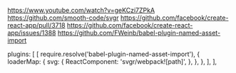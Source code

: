 https://www.youtube.com/watch?v=geKCzi7ZPkA
https://github.com/smooth-code/svgr
https://github.com/facebook/create-react-app/pull/3718
https://github.com/facebook/create-react-app/issues/1388
https://github.com/FWeinb/babel-plugin-named-asset-import

plugins: [
[
    require.resolve('babel-plugin-named-asset-import'),
    {
    loaderMap: {
        svg: {
            ReactComponent: 'svgr/webpack![path]',
        },
    },
    },
],
],
